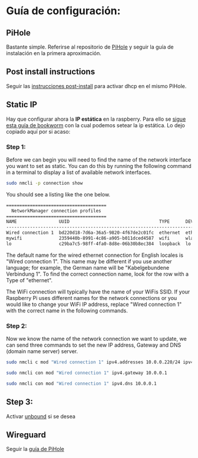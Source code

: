 # Guía de configuración:

## PiHole
Bastante simple. Referirse al repositorio de [PiHole](https://github.com/pi-hole/pi-hole) y seguir la guía de instalación en la primera aproximación.

## Post install instructions
Seguir las [instrucciones post-install](https://docs.pi-hole.net/main/post-install/) para activar dhcp en el mismo PiHole.


## Static IP
Hay que configurar ahora la **IP estática** en la raspberry. Para ello se [sigue esta guía de bookworm](https://www.abelectronics.co.uk/kb/article/31/set-a-static-ip-address-on-raspberry-pi-os-bookworm) con la cual podemos setear la ip estática. Lo dejo copiado aquí por si acaso:

### Step 1:

Before we can begin you will need to find the name of the network interface you want to set as static. You can do this by running the following command in a terminal to display a list of available network interfaces.

```sh
sudo nmcli -p connection show
```

You should see a listing like the one below.

```sh
======================================
  NetworkManager connection profiles
======================================
NAME                UUID                                  TYPE      DEVICE
----------------------------------------------------------------------------
Wired connection 1  bd220d18-7d6a-36a5-9820-4f67de2c01fc  ethernet  eth0
mywifi              2359440b-8991-4c86-a905-b011dced4587  wifi      wlan0
lo                  c29ba7c5-98ff-4fa0-8d8e-06b30b8ec384  loopback  lo
```

The default name for the wired ethernet connection for English locales is "Wired connection 1". This name may be different if you use another language; for example, the German name will be "Kabelgebundene Verbindung 1". To find the correct connection name, look for the row with a Type of "ethernet".

The WiFi connection will typically have the name of your WiFis SSID. If your Raspberry Pi uses different names for the network connections or you would like to change your WiFi IP address, replace "Wired connection 1" with the correct name in the following commands. 

 

### Step 2:

Now we know the name of the network connection we want to update, we can send three commands to set the new IP address, Gateway and DNS (domain name server) server.
```sh
sudo nmcli c mod "Wired connection 1" ipv4.addresses 10.0.0.220/24 ipv4.method manual

sudo nmcli con mod "Wired connection 1" ipv4.gateway 10.0.0.1

sudo nmcli con mod "Wired connection 1" ipv4.dns 10.0.0.1
```

## Step 3:
Activar [unbound](https://docs.pi-hole.net/guides/dns/unbound/) si se desea


## Wireguard
Seguir la [guía de PiHole](https://docs.pi-hole.net/guides/vpn/wireguard/overview/)